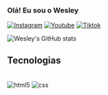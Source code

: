### Olá! Eu sou o Wesley

[![Instagram](https://img.shields.io/badge/Instagram-E4405F?style=for-the-badge&logo=instagram&logoColor=white)](https://instagram.com/wesley.fzz)
[![Youtube](https://img.shields.io/badge/YouTube-FF0000?style=for-the-badge&logo=youtube&logoColor=white)](https://youtube.com/wesley.fzz)
[![Tiktok](https://img.shields.io/badge/TikTok-000000?style=for-the-badge&logo=tiktok&logoColor=white)](https://tiktok.com/wesleyfzz_)

![Wesley's GitHub stats](https://github-readme-stats.vercel.app/api?username=wesleysilva6_icons=true&theme=dracula)

## Tecnologias ##

<div style="display: inline_block"><br/>
    <img align="center" alt="html5" src="https://img.shields.io/badge/HTML5-E34F26?style=for-the-badge&logo=html5&logoColor=white">
    <img align="center" alt="css" src="https://img.shields.io/badge/CSS3-1572B6?style=for-the-badge&logo=css3&logoColor=white">
</div><br/>
